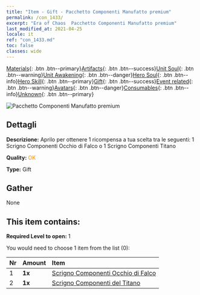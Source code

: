 ```yaml
---
title: "Item - Gift - Pacchetto Componenti Manufatto premium"
permalink: /con_1433/
excerpt: "Era of Chaos  Pacchetto Componenti Manufatto premium"
last_modified_at: 2021-04-25
locale: it
ref: "con_1433.md"
toc: false
classes: wide
---
```

 [Materials](/ItemsIT/){: .btn .btn--primary}[Artifacts](/ItemsIT/Artifacts/){: .btn .btn--success}[Unit Soul](/ItemsIT/UnitSoul/){: .btn .btn--warning}[Unit Awakening](/ItemsIT/UnitAwakening/){: .btn .btn--danger}[Hero Soul](/ItemsIT/HeroSoul/){: .btn .btn--info}[Hero Skill](/ItemsIT/HeroSkill/){: .btn .btn--primary}[Gift](/ItemsIT/Gift/){: .btn .btn--success}[Event related](/ItemsIT/Events/){: .btn .btn--warning}[Avatars](/ItemsIT/Avatars/){: .btn .btn--danger}[Consumables](/ItemsIT/Consumables/){: .btn .btn--info}[Unknown](/ItemsIT/Unknown/){: .btn .btn--primary}

 ![Pacchetto Componenti Manufatto premium](/images/t/i_907047.png)

## Dettagli
 **Descrizione:** Aprilo per ottenere 1 ricompensa a tua scelta tra le seguenti: 1 Scrigno Componenti Occhio di Falco o 1 Scrigno Componenti Titano

 **Quality:** <span style="color: #FF8C00">OK</span>

 **Type:** Gift

## Gather

  None

## This item contains:

 **Required Level to open:** 1

 You would need to choose 1 item from the list (0):

  | Nr | Amount |     Item    |
  |:---|:-------|:------------|
  | 1 |  **1x** | [Scrigno Componenti Occhio di Falco](/ItemsIT/con_1349/) |  | 
  | 2 |  **1x** | [Scrigno Componenti del Titano](/ItemsIT/con_1343/) |  | 
